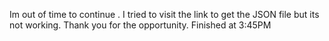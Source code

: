 Im out of time to continue . I tried to visit the link to get the JSON file but its not working. Thank you for the opportunity.
Finished at 3:45PM
